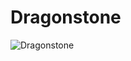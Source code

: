 Dragonstone
===========

![Dragonstone](http://images1.wikia.nocookie.net/__cb20130501013128/gameofthrones/images/thumb/f/fb/Dragonstone_%28day%29.jpg/1000px-Dragonstone_%28day%29.jpg)

